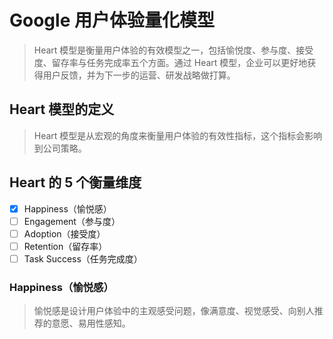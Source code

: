 # Google 用户体验量化模型

> Heart 模型是衡量用户体验的有效模型之一，包括愉悦度、参与度、接受度、留存率与任务完成率五个方面。通过 Heart 模型，企业可以更好地获得用户反馈，并为下一步的运营、研发战略做打算。

## Heart 模型的定义

> Heart 模型是从宏观的角度来衡量用户体验的有效性指标，这个指标会影响到公司策略。

## Heart 的 5 个衡量维度
  - [x] Happiness（愉悦感）
  - [ ] Engagement（参与度）
  - [ ] Adoption（接受度）
  - [ ] Retention（留存率）
  - [ ] Task Success（任务完成度）

### Happiness（愉悦感）

> 愉悦感是设计用户体验中的主观感受问题，像满意度、视觉感受、向别人推荐的意愿、易用性感知。

